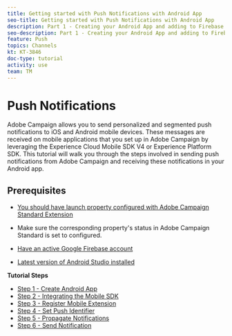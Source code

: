```yaml
---
title: Getting started with Push Notifications with Android App
seo-title: Getting started with Push Notifications with Android App
description: Part 1 - Creating your Android App and adding to Firebase. 
seo-description: Part 1 - Creating your Android App and adding to Firebase
feature: Push
topics: Channels
kt: KT-3846
doc-type: tutorial
activity: use
team: TM
---
```

# Push Notifications

Adobe Campaign allows you to send personalized and segmented push notifications to iOS and Android mobile devices.
These messages are received on mobile applications that you set up in Adobe Campaign by leveraging the Experience Cloud Mobile SDK V4 or Experience Platform SDK. 
This tutorial will walk you through the steps involved in sending push notifications from Adobe Campaign and receiving these notifications in your Android app.

## Prerequisites

* [You should have launch property configured with Adobe Campaign Standard Extension](https://video.tv.adobe.com/v/26224?quality=12)

* Make sure the corresponding property's status in Adobe Campaign Standard is set to configured.
* [Have an active Google Firebase account](https://firebase.google.com) 
* [Latest version of Android Studio installed](https://developer.android.com/studio)

**Tutorial Steps**

* [Step 1 - Create Android App](create-android-app.md)
* [Step 2 - Integrating the Mobile SDK](integrating-with-mobile-sdk.md)
* [Step 3 - Register Mobile Extension](register-mobile-extensions.md)
* [Step 4 - Set Push Identifier](set-push-identifier.md)
* [Step 5 - Propagate Notifications](propogate-notifications.md)
* [Step 6 - Send Notification](send-push-notification.md)